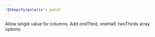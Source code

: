 ```yaml
---
'@shopify/polaris': patch
---
```


Allow single value for columns. Add oneThird, oneHalf, twoThirds array options
